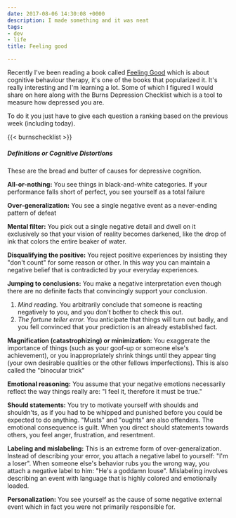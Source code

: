 ```yaml
---
date: 2017-08-06 14:30:08 +0000
description: I made something and it was neat
tags:
- dev
- life
title: Feeling good

---
```

Recently I've been reading a book called [Feeling Good](https://www.amazon.com/Feeling-Good-New-Mood-Therapy/dp/0380810336) which is about cognitive behaviour therapy, it's one of the books that popularized it. It's really interesting and I'm learning a lot. Some of which I figured I would share on here along with the Burns Depression Checklist which is a tool to measure how depressed you are.

<!--more-->

To do it you just have to give each question a ranking based on the previous week (including today).

{{< burnschecklist >}}


##### Definitions or Cognitive Distortions
These are the bread and butter of causes for depressive cognition.

__All-or-nothing:__ You see things in black-and-white categories. If your performance falls short of perfect, you see yourself as a total failure

__Over-generalization:__ You see a single negative event as a never-ending pattern of defeat

__Mental filter:__ You pick out a single negative detail and dwell on it exclusively so that your vision of reality becomes darkened, like the drop of ink that colors the entire beaker of water.

__Disqualifying the positive:__ You reject positive experiences by insisting they "don't count" for some reason or other. In this way you can maintain a negative belief that is contradicted by your everyday experiences.

__Jumping to conclusions:__ You make a negative interpretation even though there are no definite facts that convincingly support your conclusion.

1. _Mind reading._ You arbitrarily conclude that someone is reacting negatively to you, and you don't bother to check this out.
2. _The fortune teller error._ You anticipate that things will turn out badly, and you fell convinced that your prediction is an already established fact.

__Magnification (catastrophizing) or minimization:__ You exaggerate the importance of things (such as your goof-up or someone else's achievement), or you inappropriately shrink things until they appear ting (your own desirable qualities or the other fellows imperfections). This is also called the "binocular trick"

__Emotional reasoning:__ You assume that your negative emotions necessarily reflect the way things really are: "I feel it, therefore it must be true."

__Should statements:__ You try to motivate yourself with shoulds and shouldn'ts, as if you had to be whipped and punished before you could be expected to do anything. "Musts" and "oughts" are also offenders. The emotional consequence is guilt. When you direct should statements towards others, you feel anger, frustration, and resentment.

__Labeling and mislabeling:__ This is an extreme form of over-generalization. Instead of describing your error, you attach a negative label to yourself: "I'm a loser". When someone else's behavior rubs you the wrong way, you attach a negative label to him: "He's a goddamn louse". Mislabeling involves describing an event with language that is highly colored and emotionally loaded.

__Personalization:__ You see yourself as the cause of some negative external event which in fact you were not primarily responsible for.